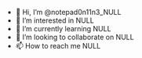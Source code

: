 - 👋 Hi, I’m @notepad0n11n3_NULL
- 👀 I’m interested in NULL
- 🌱 I’m currently learning NULL
- 💞️ I’m looking to collaborate on NULL
- 📫 How to reach me NULL

<!---
notepad0n11n3/notepad0n11n3 is a ✨ special ✨ repository because its `README.md` (this file) appears on your GitHub profile.
You can click the Preview link to take a look at your changes.
--->
